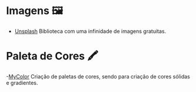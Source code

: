   # Imagens 🖼️

  - [Unsplash](https://unsplash.com/) Biblioteca com uma infinidade de imagens gratuitas.

  # Paleta de Cores 🖍️

  -[MyColor](https://mycolor.space/) Criação de paletas de cores, sendo para criação de cores sólidas e gradientes.

